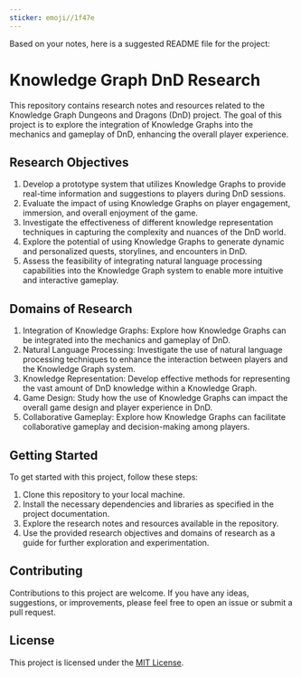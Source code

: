 ```yaml
---
sticker: emoji//1f47e
---
```

Based on your notes, here is a suggested README file for the project:

# Knowledge Graph DnD Research

This repository contains research notes and resources related to the Knowledge Graph Dungeons and Dragons (DnD) project. The goal of this project is to explore the integration of Knowledge Graphs into the mechanics and gameplay of DnD, enhancing the overall player experience.

## Research Objectives

1. Develop a prototype system that utilizes Knowledge Graphs to provide real-time information and suggestions to players during DnD sessions.
2. Evaluate the impact of using Knowledge Graphs on player engagement, immersion, and overall enjoyment of the game.
3. Investigate the effectiveness of different knowledge representation techniques in capturing the complexity and nuances of the DnD world.
4. Explore the potential of using Knowledge Graphs to generate dynamic and personalized quests, storylines, and encounters in DnD.
5. Assess the feasibility of integrating natural language processing capabilities into the Knowledge Graph system to enable more intuitive and interactive gameplay.

## Domains of Research

1. Integration of Knowledge Graphs: Explore how Knowledge Graphs can be integrated into the mechanics and gameplay of DnD.
2. Natural Language Processing: Investigate the use of natural language processing techniques to enhance the interaction between players and the Knowledge Graph system.
3. Knowledge Representation: Develop effective methods for representing the vast amount of DnD knowledge within a Knowledge Graph.
4. Game Design: Study how the use of Knowledge Graphs can impact the overall game design and player experience in DnD.
5. Collaborative Gameplay: Explore how Knowledge Graphs can facilitate collaborative gameplay and decision-making among players.

## Getting Started

To get started with this project, follow these steps:

1. Clone this repository to your local machine.
2. Install the necessary dependencies and libraries as specified in the project documentation.
3. Explore the research notes and resources available in the repository.
4. Use the provided research objectives and domains of research as a guide for further exploration and experimentation.

## Contributing

Contributions to this project are welcome. If you have any ideas, suggestions, or improvements, please feel free to open an issue or submit a pull request.

## License

This project is licensed under the [MIT License](LICENSE).